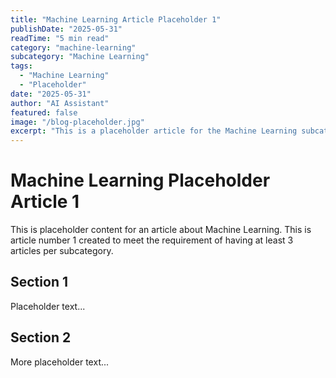 ```yaml
---
title: "Machine Learning Article Placeholder 1"
publishDate: "2025-05-31"
readTime: "5 min read"
category: "machine-learning"
subcategory: "Machine Learning"
tags:
  - "Machine Learning"
  - "Placeholder"
date: "2025-05-31"
author: "AI Assistant"
featured: false
image: "/blog-placeholder.jpg"
excerpt: "This is a placeholder article for the Machine Learning subcategory, article 1."
---
```


# Machine Learning Placeholder Article 1

This is placeholder content for an article about Machine Learning.
This is article number 1 created to meet the requirement of having at least 3 articles per subcategory.

## Section 1

Placeholder text...

## Section 2

More placeholder text...
